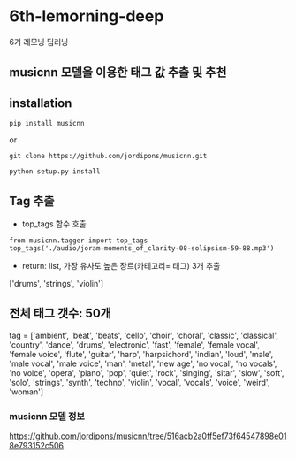 # 6th-lemorning-deep
6기 레모닝 딥러닝


## musicnn 모델을 이용한 태그 값 추출 및 추천

## installation

```
pip install musicnn

```
or 
```
git clone https://github.com/jordipons/musicnn.git

python setup.py install
```

## Tag 추출

- top_tags 함수 호출

```
from musicnn.tagger import top_tags
top_tags('./audio/joram-moments_of_clarity-08-solipsism-59-88.mp3')
```

- return: list, 가장 유사도 높은 장르(카테고리= 태그) 3개 추출

['drums', 'strings', 'violin']


## 전체 태그 갯수: 50개

tag = ['ambient', 'beat', 'beats', 'cello', 'choir', 'choral', 'classic', 'classical', 'country', 'dance', 'drums', 'electronic', 'fast', 'female', 'female vocal', 'female voice', 'flute', 'guitar', 'harp', 'harpsichord', 'indian', 'loud', 'male', 'male vocal', 'male voice', 'man', 'metal', 'new age', 'no vocal', 'no vocals', 'no voice', 'opera', 'piano', 'pop', 'quiet', 'rock', 'singing', 'sitar', 'slow', 'soft', 'solo', 'strings', 'synth', 'techno', 'violin', 'vocal', 'vocals', 'voice', 'weird', 'woman']


### musicnn 모델 정보
https://github.com/jordipons/musicnn/tree/516acb2a0ff5ef73f64547898e018e793152c506
